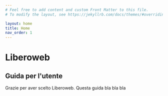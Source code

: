 ```yaml
---
# Feel free to add content and custom Front Matter to this file.
# To modify the layout, see https://jekyllrb.com/docs/themes/#overriding-theme-defaults

layout: home
title: Home
nav_order: 1
---
```


# Liberoweb
## Guida per l'utente

Grazie per aver scelto Liberoweb. Questa guida bla bla bla
